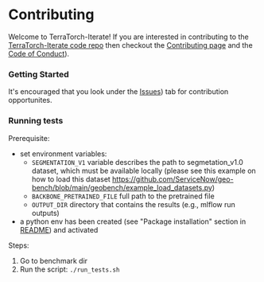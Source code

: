 <!--
{% comment %}
Copyright 2018-2024 IBM

Licensed under the Apache License, Version 2.0 (the "License");
you may not use this file except in compliance with the License.
You may obtain a copy of the License at

http://www.apache.org/licenses/LICENSE-2.0

Unless required by applicable law or agreed to in writing, software
distributed under the License is distributed on an "AS IS" BASIS,
WITHOUT WARRANTIES OR CONDITIONS OF ANY KIND, either express or implied.
See the License for the specific language governing permissions and
limitations under the License.
{% endcomment %}
-->

# Contributing

Welcome to TerraTorch-Iterate! If you are interested in contributing to the [TerraTorch-Iterate code repo](README.md)
then checkout the [Contributing page](CONTRIBUTING.md) and 
the [Code of Conduct](CODE_OF_CONDUCT.md)). 


### Getting Started

It's encouraged that you look under the [Issues]([https://github.ibm.com/GeoFM-Finetuning/benchmark/issues)) tab for contribution opportunites.

### Running tests

Prerequisite:
-  set environment variables:
   - `SEGMENTATION_V1` variable describes the path to segmetation_v1.0 dataset, which must be available locally (please see this example on how to load this dataset https://github.com/ServiceNow/geo-bench/blob/main/geobench/example_load_datasets.py)
   -  `BACKBONE_PRETRAINED_FILE` full path to the pretrained file
   -  `OUTPUT_DIR` directory that contains the results (e.g., mlflow run outputs)
-  a python env has been created (see "Package installation" section in [README](README.md)) and activated

Steps:
1. Go to benchmark dir
2. Run the script: `./run_tests.sh`